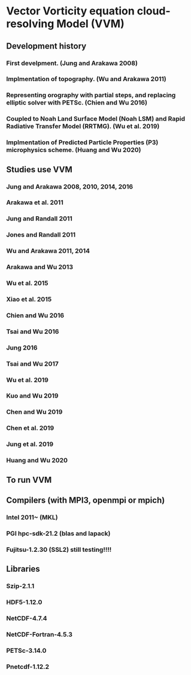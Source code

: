 Vector Vorticity equation cloud-resolving Model (VVM)
=====================================================

Development history
-------------------
### First develpment. (Jung and Arakawa 2008) 
### Implmentation of topography. (Wu and Arakawa 2011)
### Representing orography with partial steps, and replacing elliptic solver with PETSc. (Chien and Wu 2016)
### Coupled to Noah Land Surface Model (Noah LSM) and Rapid Radiative Transfer Model (RRTMG). (Wu et al. 2019)
### Implmentation of Predicted Particle Properties (P3) microphysics scheme. (Huang and Wu 2020)


Studies use VVM
---------------
### Jung and Arakawa 2008, 2010, 2014, 2016
### Arakawa et al. 2011
### Jung and Randall 2011
### Jones and Randall 2011
### Wu and Arakawa 2011, 2014
### Arakawa and Wu 2013
### Wu et al. 2015
### Xiao et al. 2015 
### Chien and Wu 2016
### Tsai and Wu 2016
### Jung 2016
### Tsai and Wu 2017
### Wu et al. 2019
### Kuo and Wu 2019
### Chen and Wu 2019
### Chen et al. 2019
### Jung et al. 2019
### Huang and Wu 2020
     

To run VVM 
----------
## Compilers (with MPI3, openmpi or mpich)
### Intel 2011~ (MKL)
### PGI hpc-sdk-21.2 (blas and lapack)
### Fujitsu-1.2.30 (SSL2)  still testing!!!!

## Libraries
### Szip-2.1.1
### HDF5-1.12.0
### NetCDF-4.7.4
### NetCDF-Fortran-4.5.3
### PETSc-3.14.0
### Pnetcdf-1.12.2
 


